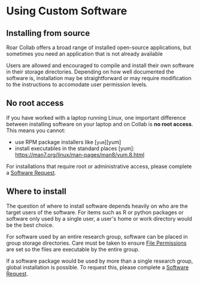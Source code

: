 # Using Custom Software

## Installing from source

Roar Collab offers a broad range of installed open-source applications,
but sometimes you need an application that is not already available

Users are allowed and encouraged to compile and install their own software 
in their storage directories. Depending on how well documented the software 
is, installation may be straightforward or may require modification to the 
instructions to accomodate user permission levels.

## No root access

If you have worked with a laptop running Linux,
one important difference between installing software 
on your laptop and on Collab is **no root access**.
This means you cannot:

- use RPM package installers like [`yum`][yum]
- install executables in the standard places
[yum]: https://man7.org/linux/man-pages/man8/yum.8.html

For installations that require root or administrative access, please complete a 
[Software Request][SRF].

## Where to install

The question of where to install software depends heavily on who are the 
target users of the software. For items such as R or python 
packages or software only used by a single user, a user's home or work 
directory would be the best choice.

For software used by an entire research group, software can be placed in 
group storage directories. Care must be taken to ensure [File Permissions](../../handling-data/managing-files/file-permissions.md) 
are set so the files are executable by the entire group.

If a software package would be used by more than a single research group, 
global installation is possible. To request this, please complete a [Software 
Request][SRF].

[SRF]: https://pennstate.service-now.com/sp?id=sc_cat_item&sys_id=e7332727dbd3e1105931aa1d13961993&sysparm_category=9f02239e0fd68b002c4900dce1050e8b

